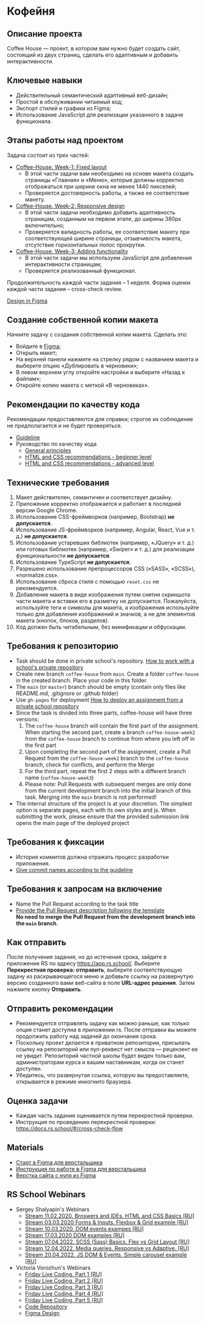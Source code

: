 # Кофейня

## Описание проекта
Coffee House — проект, в котором вам нужно будет создать сайт, состоящий из двух страниц, сделать его адаптивным и добавить интерактивности.
## Ключевые навыки
- Действительный семантический адаптивный веб-дизайн;
- Простой в обслуживании читаемый код;
- Экспорт стилей и графики из Figma;
- Использование JavaScript для реализации указанного в задаче функционала.

## Этапы работы над проектом
Задача состоит из трех частей:
- [Coffee-House. Week-1: Fixed layout](coffee-house-week1.md)
    - В этой части задачи вам необходимо на основе макета создать страницы «Главная» и «Меню», которые должны корректно отображаться при ширине окна не менее 1440 пикселей;
    - Проверяется достоверность работы, а также ее соответствие макету.
- [Coffee-House. Week-2: Responsive design](coffee-house-week2.md)
    - В этой части задачи необходимо добавить адаптивность страницам, созданным на первом этапе, до ширины 380px включительно;
    - Проверяется валидность работы, ее соответствие макету при соответствующей ширине страницы, отзывчивость макета, отсутствие горизонтальных полос прокрутки.
- [Coffee-House. Week-3: Adding functionality](coffee-house-week3.md)
    - В этой части задачи мы используем JavaScript для добавления интерактивности страницам;
    - Проверяется реализованный функционал.

Продолжительность каждой части задания – 1 неделя.
Форма оценки каждой части задания – cross-check review.

[Design in Figma](https://www.figma.com/file/SAoBmuOqTfguehdT4IFRxQ/Coffee-House?type=design&node-id=0-1&mode=design&t=qis81E9Ovgx47eVl-0)

## Создание собственной копии макета
Начните задачу с создания собственной копии макета. Сделать это:
- Войдите в [Figma](https://www.figma.com/);
- Открыть макет;
- На верхней панели нажмите на стрелку рядом с названием макета и выберите опцию «Дублировать в черновики»;
- В левом верхнем углу откройте настройки и выберите «Назад к файлам»;
- Откройте копию макета с меткой «В черновиках».

## Рекомендации по качеству кода
Рекомендации предоставляются для справки; строгое их соблюдение не предполагается и не будет проверяться.
- [Guideline](https://codeguide.academy/html-css.html#html)
- Руководство по качеству кода
    - [General principles](../../stage1/modules/clean-code/materials/generic-principles.md)
    - [HTML and CSS recommendations - beginner level](../../stage1/modules/clean-code/materials/html-and-css.md)
    - [HTML and CSS recommendations - advanced level](../../stage1/modules/clean-code/materials/html-and-css-extended.md)

## Технические требования
1. Макет действителен, семантичен и соответствует дизайну.
2. Приложение корректно отображается и работает в последней версии Google Chrome.
3. Использование CSS-фреймворков (например, Bootstrap) **не допускается**.
4. Использование JS-фреймворков (например, Angular, React, Vue и т. д.) **не допускается**.
5. Использование устаревших библиотек (например, «JQuery» и т. д.) или готовых библиотек (например, «Swiper» и т. д.) для реализации функциональности **не допускается**.
6. Использование TypeScript **не допускается**.
7. Разрешено использование препроцессоров CSS («SASS», «SCSS»), «normalize.css».
8. Использование сброса стиля с помощью `reset.css` не рекомендуется.
9. Добавление макета в виде изображения путем снятия скриншота части макета и вставки его в разметку не допускается. Пожалуйста, используйте теги и символы для макета, а изображения используйте только для добавления изображений и значков, а не для элементов макета (кнопок, блоков, разделов).
10. Код должен быть читабельным, без минификации и обфускации.

## Требования к репозиторию
- Task should be done in private school's repository. [How to work with a school's private repository](https://docs.rs.school/#/private-repository)
- Create new branch `coffee-house` from `main`. Create a folder `coffee-house` in the created branch. Place your code in this folder.
- The `main` (or `master`) branch should be empty (contain only files like README.md, .gitignore or .github folder)
- Use `gh-pages` for deployment [How to deploy an assignment from a private school repository](https://docs.rs.school/#/private-repository?id=Как-сделать-деплой-задания-из-приватного-репозитория-школы)
- Since the task is divided into three parts, coffee-house will have three versions:
    1. The `coffee-house` branch will contain the first part of the assignment. When starting the second part, create a branch `coffee-house-week2` from the `coffee-house` branch to continue from where you left off in the first part
    2. Upon completing the second part of the assignment, create a Pull Request from the `coffee-house-week2` branch to the `coffee-house` branch, check for conflicts, and perform the Merge
    3. For the third part, repeat the first 2 steps with a different branch name (`coffee-house-week3`)
    4. Please note: Pull Requests with subsequent merges are only done from the current development branch into the initial branch of this task. Merging into the `main` branch is not performed!
- The internal structure of the project is at your discretion. The simplest option is separate pages, each with its own styles and js. When submitting the work, please ensure that the provided submission link opens the main page of the deployed project

## Требования к фиксации
- История коммитов должна отражать процесс разработки приложения.
- [Give commit names according to the guideline](https://docs.rs.school/#/git-convention)

## Требования к запросам на включение
- Name the Pull Request according to the task title
- [Provide the Pull Request description following the template](https://docs.rs.school/#/pull-request-review-process?id=Требования-к-pull-request-pr)  
  **No need to merge the Pull Request from the development branch into the `main` branch**.

## Как отправить
После получения задания, но до истечения срока, зайдите в приложение RS по адресу https://app.rs.school/. Выберите **Перекрестная проверка: отправить**, выберите соответствующую задачу из раскрывающегося меню и добавьте ссылку на развернутую версию созданного вами веб-сайта в поле **URL-адрес решения**. Затем нажмите кнопку **Отправить**.
## Отправить рекомендации
- Рекомендуется отправлять задачу как можно раньше, как только опция станет доступна в приложении rs. После отправки вы можете продолжить работу над задачей до окончания срока.
- Поскольку проект делается в приватном репозитории, присылать ссылку на репозиторий или пул-реквест нет смысла — рецензент ее не увидит. Репозиторий частной школы будет виден только вам, администраторам курса и вашим наставникам, когда он станет доступен.
- Убедитесь, что развернутая ссылка, которую вы предоставляете, открывается в режиме инкогнито браузера.
## Оценка задачи
- Каждая часть задания оценивается путем перекрестной проверки.
- Инструкция по проведению перекрестной проверки: https://docs.rs.school/#/cross-check-flow

## Materials
- [Старт в Figma для верстальщика](https://htmlacademy.ru/blog/soft/figma)
- [Инструкция по работе в Figma для верстальщика](https://breezzly.ru/guides/start-v-figma-dlya-verstalshhika)
- [Верстка сайта с нуля из Figma](https://www.youtube.com/playlist?list=PL5_s7xdj2Vsw-bCx5nOZJMFIiHwRgok--)

## RS School Webinars
- Sergey Shalyapin's Webinars
    - [Stream 11.02.2020. Broswers and IDEs. HTML and CSS Basics [RU]](https://youtu.be/UQavTWiTpnA)
    - [Stream 03.03.2020 Forms & Inputs. Flexbox & Grid example [RU]](https://youtu.be/PhRVJC0kBGE)
    - [Stream 10.03.2020. DOM events exampes [RU]](https://youtu.be/_5f0kznOM_A)
    - [Stream 17.03.2020 DOM examples [RU]](https://youtu.be/0M9Rz-wXYas)
    - [Stream 07.04.2022. SCSS (Sass) Basics. Flex vs Grid Layout [RU]](https://youtu.be/MOrQRgP8kbo)
    - [Stream 12.04.2022. Media queries. Responsive vs Adaptive. [RU]](https://youtu.be/CbtdP2vGOI8)
    - [Stream 20.04.2022. JS DOM & Events. Simple carousel example [RU]](https://youtu.be/2xP-HahCtio)
- Victoria Vorozhun's Webinars
    - [Friday Live Coding. Part 1 [RU]](https://youtu.be/ZAde-IJAHzo)
    - [Friday Live Coding. Part 2 [RU]](https://youtu.be/BJENQIX2e2o)
    - [Friday Live Coding. Part 3 [RU]](https://youtu.be/fooyYgIuZe8)
    - [Friday Live Coding. Part 4 [RU]](https://youtu.be/Qk2UGlFNKPE)
    - [Friday Live Coding. Part 5 [RU]](https://youtu.be/ouZnGUefneQ)
    - [Code Repository](https://github.com/ViktoriyaVorozhun/friday-live-coding/tree/develop)
    - [Figma Design](https://www.figma.com/file/fw0GA18nmpVjTBzjtiEK2L/Friday_Live_Coding?node-id=0%3A1) 
